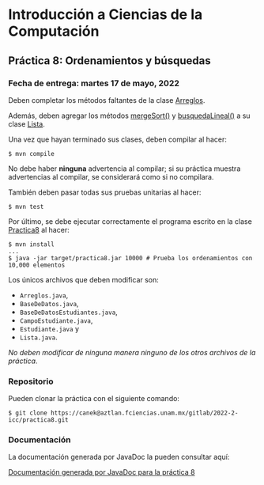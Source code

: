Introducción a Ciencias de la Computación
=========================================

Práctica 8: Ordenamientos y búsquedas
-------------------------------------

### Fecha de entrega: martes 17 de mayo, 2022

Deben completar los métodos faltantes de la clase
[Arreglos](https://aztlan.fciencias.unam.mx/gitlab/2022-2-icc/practica8/-/blob/main/src/main/java/mx/unam/ciencias/icc/Arreglos.java).

Además, deben agregar los métodos
[mergeSort()](https://aztlan.fciencias.unam.mx/gitlab/2022-2-icc/practica8/-/blob/main/src/main/java/mx/unam/ciencias/icc/Lista.java#L290)
y
[busquedaLineal()](https://aztlan.fciencias.unam.mx/gitlab/2022-2-icc/practica8/-/blob/main/src/main/java/mx/unam/ciencias/icc/Lista.java#L315)
a su clase
[Lista](https://aztlan.fciencias.unam.mx/gitlab/2022-2-icc/practica8/-/blob/main/src/main/java/mx/unam/ciencias/icc/Lista.java).

Una vez que hayan terminado sus clases, deben compilar al hacer:

```
$ mvn compile
```

No debe haber **ninguna** advertencia al compilar; si su práctica muestra
advertencias al compilar, se considerará como si no compilara.

También deben pasar todas sus pruebas unitarias al hacer:

```
$ mvn test
```

Por último, se debe ejecutar correctamente el programa escrito en la clase
[Practica8](https://aztlan.fciencias.unam.mx/gitlab/2022-2-icc/practica8/-/blob/main/src/main/java/mx/unam/ciencias/icc/Practica8.java)
al hacer:

```
$ mvn install
...
$ java -jar target/practica8.jar 10000 # Prueba los ordenamientos con 10,000 elementos
```

Los únicos archivos que deben modificar son:

* `Arreglos.java`,
* `BaseDeDatos.java`,
* `BaseDeDatosEstudiantes.java`,
* `CampoEstudiante.java`,
* `Estudiante.java` y
* `Lista.java`.

*No deben modificar de ninguna manera ninguno de los otros archivos de la práctica*.

### Repositorio

Pueden clonar la práctica con el siguiente comando:

```
$ git clone https://canek@aztlan.fciencias.unam.mx/gitlab/2022-2-icc/practica8.git
```

### Documentación

La documentación generada por JavaDoc la pueden consultar aquí:

[Documentación generada por JavaDoc para la práctica
8](https://aztlan.fciencias.unam.mx/~canek/2022-2-icc/practica8/apidocs/index.html)
